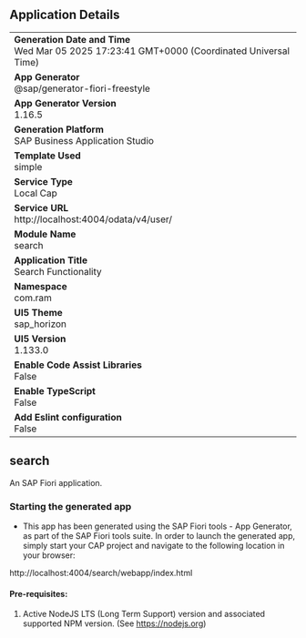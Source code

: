 ## Application Details
|               |
| ------------- |
|**Generation Date and Time**<br>Wed Mar 05 2025 17:23:41 GMT+0000 (Coordinated Universal Time)|
|**App Generator**<br>@sap/generator-fiori-freestyle|
|**App Generator Version**<br>1.16.5|
|**Generation Platform**<br>SAP Business Application Studio|
|**Template Used**<br>simple|
|**Service Type**<br>Local Cap|
|**Service URL**<br>http://localhost:4004/odata/v4/user/|
|**Module Name**<br>search|
|**Application Title**<br>Search Functionality|
|**Namespace**<br>com.ram|
|**UI5 Theme**<br>sap_horizon|
|**UI5 Version**<br>1.133.0|
|**Enable Code Assist Libraries**<br>False|
|**Enable TypeScript**<br>False|
|**Add Eslint configuration**<br>False|

## search

An SAP Fiori application.

### Starting the generated app

-   This app has been generated using the SAP Fiori tools - App Generator, as part of the SAP Fiori tools suite.  In order to launch the generated app, simply start your CAP project and navigate to the following location in your browser:

http://localhost:4004/search/webapp/index.html

#### Pre-requisites:

1. Active NodeJS LTS (Long Term Support) version and associated supported NPM version.  (See https://nodejs.org)


